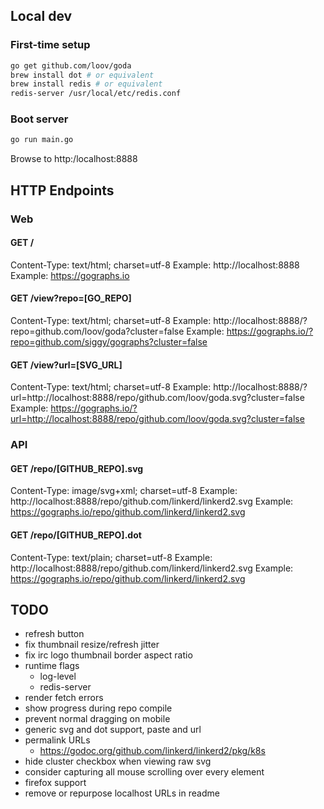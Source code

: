 ## Local dev

### First-time setup

```bash
go get github.com/loov/goda
brew install dot # or equivalent
brew install redis # or equivalent
redis-server /usr/local/etc/redis.conf
```

### Boot server

```bash
go run main.go
```

Browse to http:/localhost:8888

## HTTP Endpoints

### Web

#### GET /
Content-Type: text/html; charset=utf-8
Example: http://localhost:8888
Example: https://gographs.io

#### GET /view?repo=[GO_REPO]
Content-Type: text/html; charset=utf-8
Example: http://localhost:8888/?repo=github.com/loov/goda?cluster=false
Example: https://gographs.io/?repo=github.com/siggy/gographs?cluster=false

#### GET /view?url=[SVG_URL]
Content-Type: text/html; charset=utf-8
Example: http://localhost:8888/?url=http://localhost:8888/repo/github.com/loov/goda.svg?cluster=false
Example: https://gographs.io/?url=http://localhost:8888/repo/github.com/loov/goda.svg?cluster=false

### API

#### GET /repo/[GITHUB_REPO].svg
Content-Type: image/svg+xml; charset=utf-8
Example: http://localhost:8888/repo/github.com/linkerd/linkerd2.svg
Example: https://gographs.io/repo/github.com/linkerd/linkerd2.svg

#### GET /repo/[GITHUB_REPO].dot
Content-Type: text/plain; charset=utf-8
Example:  http://localhost:8888/repo/github.com/linkerd/linkerd2.svg
Example:  https://gographs.io/repo/github.com/linkerd/linkerd2.svg


## TODO

- refresh button
- fix thumbnail resize/refresh jitter
- fix irc logo thumbnail border aspect ratio
- runtime flags
  - log-level
  - redis-server
- render fetch errors
- show progress during repo compile
- prevent normal dragging on mobile
- generic svg and dot support, paste and url
- permalink URLs
  - https://godoc.org/github.com/linkerd/linkerd2/pkg/k8s
- hide cluster checkbox when viewing raw svg
- consider capturing all mouse scrolling over every element
- firefox support
- remove or repurpose localhost URLs in readme
